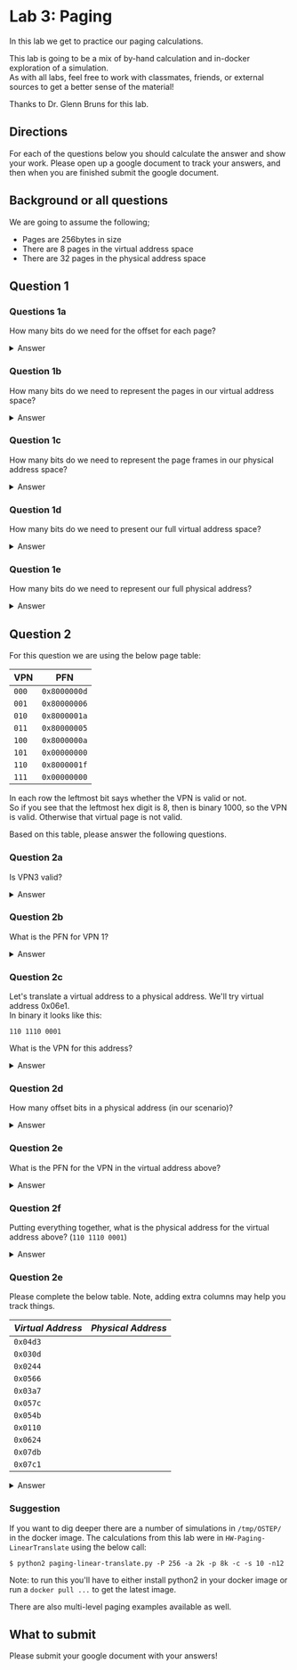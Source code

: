 # Lab 3: Paging

In this lab we get to practice our paging calculations.

This lab is going to be a mix of by-hand calculation and in-docker exploration of a simulation.  
As with all labs, feel free to work with classmates, friends, or external sources to get a better sense of the material!

Thanks to Dr. Glenn Bruns for this lab.

## Directions

For each of the questions below you should calculate the answer and show your work.
Please open up a google document to track your answers, and then when you are finished submit the google document.

## Background or all questions

We are going to assume the following;
- Pages are 256bytes in size
- There are 8 pages in the virtual address space
- There are 32 pages in the physical address space

## Question 1

### Questions 1a
How many bits do we need for the offset for each page?


<details>
  <summary>Answer</summary>

log2(256bytes) = 8bits for the offset

</details>

### Question 1b
How many bits do we need to represent the pages in our virtual address space?

<details>
  <summary>Answer</summary>

log2(8 pages) = 3bits for the VPNs

</details>

### Question 1c
How many bits do we need to represent the page frames in our physical address space?

<details>
  <summary>Answer</summary>

log2(32 pages) = 5bits for the PFNs

</details>

### Question 1d
How many bits do we need to present our full virtual address space?

<details>
  <summary>Answer</summary>

11bits = (8bits for the offset) + (3 bits for the VPNs)

</details>

### Question 1e
How many bits do we need to represent our full physical address?

<details>
  <summary>Answer</summary>

13bits = (8bits for the offset) + (5 bits for the PFNs)

</details>

## Question 2
For this question we are using the below page table:

| **VPN** | **PFN**      |
|---------|--------------|
| `000`   | `0x8000000d` |
| `001`   | `0x80000006` |
| `010`   | `0x8000001a` |
| `011`   | `0x80000005` |
| `100`   | `0x8000000a` |
| `101`   | `0x00000000` |
| `110`   | `0x8000001f` |
| `111`   | `0x00000000` |

In each row the leftmost bit says whether the VPN is valid or not.  
So if you see that the leftmost hex digit is 8, then is binary 1000, so the VPN is valid. 
Otherwise that virtual page is not valid.

Based on this table, please answer the following questions.

### Question 2a
Is VPN3 valid?

<details>
  <summary>Answer</summary>

For this, we look at the 4th entry (since we start indexing at 0), and see it is going to be `0x80000005`. 
The page table entry is `0x80000005` (`0b10000000000000000000000000000101`) has the leftmost bit as 1, so it is valid.
Note, I didn't convert this to binary except as an example, since the leading hex 8 indicates the leading bit is a 1.

Taking that we know that our PFN is 5bits, which means we'd need 2 hex digits to represent it, so our PFN is 0x05`.

</details>


### Question 2b 
What is the PFN for VPN 1?

<details>
  <summary>Answer</summary>

In this case, VPN1 is going to have a page table entry of `0x80000006`, which is also valid, and has a PFN of `0x06`.


</details>


### Question 2c

Let's translate a virtual address to a physical address.  We'll try virtual address 0x06e1.  
In binary it looks like this:
```
110 1110 0001
```
What is the VPN for this address?


<details>
  <summary>Answer</summary>

In a previous question we identified how much of our address will be the VPN -- specifically, it will be the first 3bits.
So in this case, our VPN is going to be `110`. 

</details>

### Question 2d
How many offset bits in a physical address (in our scenario)?

<details>
  <summary>Answer</summary>

We know that the offset is the same in both the virtual and physical address spaces, so in both cases the offset is going ot be 8 bits.

</details>

### Question 2e
What is the PFN for the VPN in the virtual address above?


<details>
  <summary>Answer</summary>

In the example above we had VPN of `110`, which we see is `0x8000001f`.
From the leading `8` we see that it's a valid page, and then we want to grab out the appropriate part of the PFN.
In this case, since we know our PFN is 5bits (from above), that would be 2 hex digits, so `0x1f`.

</details>

### Question 2f
Putting everything together, what is the physical address for the virtual address above? (`110 1110 0001`)

<details>
  <summary>Answer</summary>
  The physical address is this:

```
1 1111 1110 0001
```

Which is 0x1FE1 in hexadecimal.  
The VPN for the virtual address is 110 binary, which is 6 decimal.  
Looking at the page table, the row for VPN 6 is the seventh row, because we start counting at 0.

The value in the row starts with an 8, so VPN 6 is valid.  

What is the corresponding PFN?  
The value in the row is 1f, which in binary is 11111.  
This is the PFN corresponding to VPN 6.  
To get the virtual address we put the VPN in front of the offset.  
The offset is always the same in the virtual and the physical address.

</details>

### Question 2e

Please complete the below table.  Note, adding extra columns may help you track things.

| ***Virtual Address*** | ***Physical Address*** |
|-----------------------|------------------------|
| `0x04d3`              |                        |
| `0x030d`              |                        |
| `0x0244`              |                        |
| `0x0566`              |                        |
| `0x03a7`              |                        |
| `0x057c`              |                        |
| `0x054b`              |                        |
| `0x0110`              |                        |
| `0x0624`              |                        |
| `0x07db`              |                        |
| `0x07c1`              |                        |


<details>

  <summary>Answer</summary>

| ***Virtual Address*** | Binary        | VPN | Page Table Entry | Valid? | PFN    | ***Physical Address*** |
|-----------------------|---------------|-----|------------------|--------|--------|------------------------|
| `0x04d3`              | 100 1101 0011 | 100 | `0x8000000a`     | yes    | `0x0a` | `0x0ad3`               |
| `0x030d`              | 011 0000 1101 | 011 | `0x80000005`     | yes    | `0x05` | `0x050d`               |
| `0x0244`              | 010 0100 0100 | 010 | `0x8000001a`     | yes    | `0x1a` | `0x1a44`               |
| `0x0566`              | 101 0110 0110 | 101 | `0x00000000`     | no     | N/A    | N/A                    |
| `0x03a7`              | 011 1010 0111 | 011 | `0x80000005`     | yes    | `0x05` | `0x05a7`               |
| `0x057c`              | 101 0111 1100 | 101 | `0x00000000`     | no     | N/A    | N/A                    |
| `0x054b`              | 101 0100 1011 | 101 | `0x00000000`     | no     | N/A    | N/A                    |
| `0x0110`              | 001 0001 0000 | 001 | `0x80000006`     | yes    | `0x06` | `0x0610`               |
| `0x0624`              | 110 0010 0100 | 110 | `0x8000001f`     | yes    | `0x1f` | `0x1f24`               |
| `0x07db`              | 111 1101 1011 | 111 | `0x00000000`     | no     | N/A    | N/A                    |
| `0x07c1`              | 111 1100 0001 | 111 | `0x00000000`     | no     | N/A    | N/A                    |
</details>

### Suggestion

If you want to dig deeper there are a number of simulations in `/tmp/OSTEP/` in the docker image.
The calculations from this lab were in `HW-Paging-LinearTranslate` using the below call:

```shell
$ python2 paging-linear-translate.py -P 256 -a 2k -p 8k -c -s 10 -n12

```

Note: to run this you'll have to either install python2 in your docker image or run a `docker pull ...` to get the latest image.

There are also multi-level paging examples available as well.

## What to submit

Please submit your google document with your answers!
